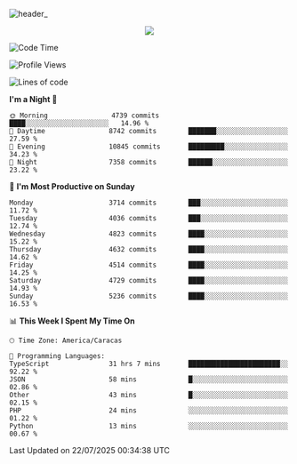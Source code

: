 ![header_](https://github.com/user-attachments/assets/4010d822-ccdc-4198-b608-18c773338d18)


<p align="center">
  <a href="http://www.github.com/thevacs">
    <img src="https://github-readme-streak-stats.herokuapp.com/?user=thevacs&stroke=ffffff&background=1c1917&ring=0891b2&fire=0891b2&currStreakNum=ffffff&currStreakLabel=0891b2&sideNums=ffffff&sideLabels=ffffff&dates=ffffff&hide_border=true" />
  </a>
</p>

<!--START_SECTION:waka-->
![Code Time](http://img.shields.io/badge/Code%20Time-3%2C557%20hrs%2059%20mins-blue)

![Profile Views](http://img.shields.io/badge/Profile%20Views-2-blue)

![Lines of code](https://img.shields.io/badge/From%20Hello%20World%20I%27ve%20Written-4.7%20million%20lines%20of%20code-blue)

**I'm a Night 🦉** 

```text
🌞 Morning                4739 commits        ████░░░░░░░░░░░░░░░░░░░░░   14.96 % 
🌆 Daytime                8742 commits        ███████░░░░░░░░░░░░░░░░░░   27.59 % 
🌃 Evening                10845 commits       █████████░░░░░░░░░░░░░░░░   34.23 % 
🌙 Night                  7358 commits        ██████░░░░░░░░░░░░░░░░░░░   23.22 % 
```
📅 **I'm Most Productive on Sunday** 

```text
Monday                   3714 commits        ███░░░░░░░░░░░░░░░░░░░░░░   11.72 % 
Tuesday                  4036 commits        ███░░░░░░░░░░░░░░░░░░░░░░   12.74 % 
Wednesday                4823 commits        ████░░░░░░░░░░░░░░░░░░░░░   15.22 % 
Thursday                 4632 commits        ████░░░░░░░░░░░░░░░░░░░░░   14.62 % 
Friday                   4514 commits        ████░░░░░░░░░░░░░░░░░░░░░   14.25 % 
Saturday                 4729 commits        ████░░░░░░░░░░░░░░░░░░░░░   14.93 % 
Sunday                   5236 commits        ████░░░░░░░░░░░░░░░░░░░░░   16.53 % 
```


📊 **This Week I Spent My Time On** 

```text
🕑︎ Time Zone: America/Caracas

💬 Programming Languages: 
TypeScript               31 hrs 7 mins       ███████████████████████░░   92.22 % 
JSON                     58 mins             █░░░░░░░░░░░░░░░░░░░░░░░░   02.86 % 
Other                    43 mins             █░░░░░░░░░░░░░░░░░░░░░░░░   02.15 % 
PHP                      24 mins             ░░░░░░░░░░░░░░░░░░░░░░░░░   01.22 % 
Python                   13 mins             ░░░░░░░░░░░░░░░░░░░░░░░░░   00.67 % 
```


 Last Updated on 22/07/2025 00:34:38 UTC
<!--END_SECTION:waka-->
